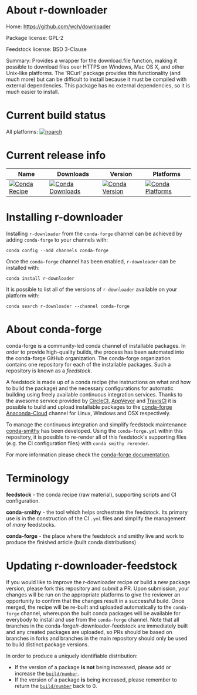 About r-downloader
==================

Home: https://github.com/wch/downloader

Package license: GPL-2

Feedstock license: BSD 3-Clause

Summary: Provides a wrapper for the download.file function, making it possible to download files over HTTPS on Windows, Mac OS X, and other Unix-like platforms. The 'RCurl' package provides this functionality (and much more) but can be difficult to install because it must be compiled with external dependencies. This package has no external dependencies, so it is much easier to install.



Current build status
====================

All platforms:
[![noarch](https://img.shields.io/circleci/project/github/conda-forge/r-downloader-feedstock/master.svg?label=noarch)](https://circleci.com/gh/conda-forge/r-downloader-feedstock)

Current release info
====================

| Name | Downloads | Version | Platforms |
| --- | --- | --- | --- |
| [![Conda Recipe](https://img.shields.io/badge/recipe-r--downloader-green.svg)](https://anaconda.org/conda-forge/r-downloader) | [![Conda Downloads](https://img.shields.io/conda/dn/conda-forge/r-downloader.svg)](https://anaconda.org/conda-forge/r-downloader) | [![Conda Version](https://img.shields.io/conda/vn/conda-forge/r-downloader.svg)](https://anaconda.org/conda-forge/r-downloader) | [![Conda Platforms](https://img.shields.io/conda/pn/conda-forge/r-downloader.svg)](https://anaconda.org/conda-forge/r-downloader) |

Installing r-downloader
=======================

Installing `r-downloader` from the `conda-forge` channel can be achieved by adding `conda-forge` to your channels with:

```
conda config --add channels conda-forge
```

Once the `conda-forge` channel has been enabled, `r-downloader` can be installed with:

```
conda install r-downloader
```

It is possible to list all of the versions of `r-downloader` available on your platform with:

```
conda search r-downloader --channel conda-forge
```


About conda-forge
=================

conda-forge is a community-led conda channel of installable packages.
In order to provide high-quality builds, the process has been automated into the
conda-forge GitHub organization. The conda-forge organization contains one repository
for each of the installable packages. Such a repository is known as a *feedstock*.

A feedstock is made up of a conda recipe (the instructions on what and how to build
the package) and the necessary configurations for automatic building using freely
available continuous integration services. Thanks to the awesome service provided by
[CircleCI](https://circleci.com/), [AppVeyor](https://www.appveyor.com/)
and [TravisCI](https://travis-ci.org/) it is possible to build and upload installable
packages to the [conda-forge](https://anaconda.org/conda-forge)
[Anaconda-Cloud](https://anaconda.org/) channel for Linux, Windows and OSX respectively.

To manage the continuous integration and simplify feedstock maintenance
[conda-smithy](https://github.com/conda-forge/conda-smithy) has been developed.
Using the ``conda-forge.yml`` within this repository, it is possible to re-render all of
this feedstock's supporting files (e.g. the CI configuration files) with ``conda smithy rerender``.

For more information please check the [conda-forge documentation](https://conda-forge.org/docs/).

Terminology
===========

**feedstock** - the conda recipe (raw material), supporting scripts and CI configuration.

**conda-smithy** - the tool which helps orchestrate the feedstock.
                   Its primary use is in the construction of the CI ``.yml`` files
                   and simplify the management of *many* feedstocks.

**conda-forge** - the place where the feedstock and smithy live and work to
                  produce the finished article (built conda distributions)


Updating r-downloader-feedstock
===============================

If you would like to improve the r-downloader recipe or build a new
package version, please fork this repository and submit a PR. Upon submission,
your changes will be run on the appropriate platforms to give the reviewer an
opportunity to confirm that the changes result in a successful build. Once
merged, the recipe will be re-built and uploaded automatically to the
`conda-forge` channel, whereupon the built conda packages will be available for
everybody to install and use from the `conda-forge` channel.
Note that all branches in the conda-forge/r-downloader-feedstock are
immediately built and any created packages are uploaded, so PRs should be based
on branches in forks and branches in the main repository should only be used to
build distinct package versions.

In order to produce a uniquely identifiable distribution:
 * If the version of a package **is not** being increased, please add or increase
   the [``build/number``](https://conda.io/docs/user-guide/tasks/build-packages/define-metadata.html#build-number-and-string).
 * If the version of a package **is** being increased, please remember to return
   the [``build/number``](https://conda.io/docs/user-guide/tasks/build-packages/define-metadata.html#build-number-and-string)
   back to 0.
